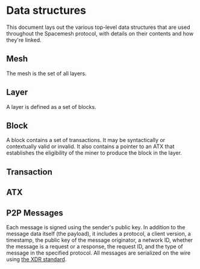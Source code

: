 # Data structures

This document lays out the various top-level data structures that are used throughout the Spacemesh protocol, with details on their contents and how they're linked.

## Mesh

The mesh is the set of all layers.

## Layer

A layer is defined as a set of blocks.

## Block

A block contains a set of transactions. It may be syntactically or contextually valid or invalid. It also contains a pointer to an ATX that establishes the eligibility of the miner to produce the block in the layer.

## Transaction

## ATX

## P2P Messages

Each message is signed using the sender's public key. In addition to the message data itself (the payload), it includes a protocol, a client version, a timestamp, the public key of the message originator, a network ID, whether the message is a request or a response, the request ID, and the type of message in the specified protocol. All messages are serialized on the wire using [the XDR standard](https://en.wikipedia.org/wiki/External_Data_Representation).

